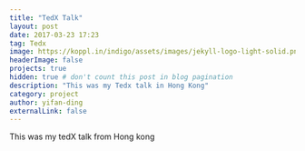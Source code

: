 ```yaml
---
title: "TedX Talk"
layout: post
date: 2017-03-23 17:23
tag: Tedx
image: https://koppl.in/indigo/assets/images/jekyll-logo-light-solid.png
headerImage: false
projects: true
hidden: true # don't count this post in blog pagination
description: "This was my Tedx talk in Hong Kong"
category: project
author: yifan-ding
externalLink: false
---
```


This was my tedX talk from Hong kong

